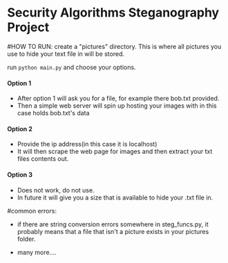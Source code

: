 Security Algorithms Steganography Project
====================


#HOW TO RUN:
create a "pictures" directory. This is where all pictures you use to hide your text file in will be stored.

run `python main.py` and choose your options.

#### Option 1
- After option 1 will ask you for a file, for example there bob.txt provided. 
- Then a simple web server will spin up hosting your images with in this case holds bob.txt's data

#### Option 2
- Provide the ip address(in this case it is localhost)
- It will then scrape the web page for images and then extract your txt files contents out. 

#### Option 3
- Does not work, do not use. 
- In future it will give you a size that is available to hide your .txt file in. 


#common errors:
- if there are string conversion errors somewhere in steg_funcs.py, it probably means that 
 a file that isn't a picture exists in your pictures folder.

- many more....
